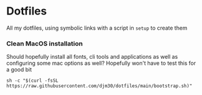# Dotfiles

All my dotfiles, using symbolic links with a script in `setup` to create them


### Clean MacOS installation
Should hopefully install all fonts, cli tools and applications as well as configuring some mac options as well?
Hopefully won't have to test this for a good bit
```
sh -c "$(curl -fsSL https://raw.githubusercontent.com/djm30/dotfiles/main/bootstrap.sh)"

```
